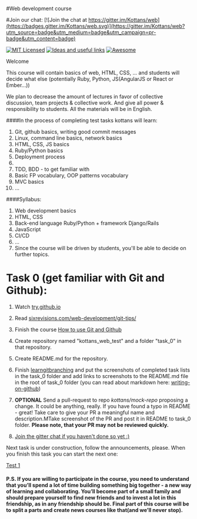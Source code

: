 #Web development course

#Join our chat: [![Join the chat at https://gitter.im/Kottans/web](https://badges.gitter.im/Kottans/web.svg)](https://gitter.im/Kottans/web?utm_source=badge&utm_medium=badge&utm_campaign=pr-badge&utm_content=badge)

[![MIT Licensed](https://img.shields.io/badge/license-MIT-blue.svg)](https://github.com/Kottans/web/blob/master/LICENSE.md)
[![Ideas and useful links](https://img.shields.io/badge/google--doc-ideas-ff69b4.svg)](https://docs.google.com/spreadsheets/d/1bZJhYjK3VHOS2HmQb2Fs4aHfEBt8mp1F09j9nEEDaqE/edit#gid=818017811)
[![Awesome](https://cdn.rawgit.com/sindresorhus/awesome/d7305f38d29fed78fa85652e3a63e154dd8e8829/media/badge.svg)](https://github.com/sindresorhus/awesome)

Welcome

This course will contain basics of web, HTML, CSS, ... and students will decide what else (potentially Ruby, Python, JS(AngularJS or React or Ember...))

We plan to decrease the amount of lectures in favor of collective discussion, team projects & collective work.
And give all power & responsibility to students.
All the materials will be in English.

####In the process of completing test tasks kottans will learn:

1. Git, github basics, writing good commit messages
2. Linux, command line basics, network basics
3. HTML, CSS, JS basics
4. Ruby/Python basics
5. Deployment process
6. 
7. TDD, BDD - to get familiar with
8. Basic FP vocabulary, OOP patterns vocabulary
9. MVC basics
10. ...

####Syllabus:

1. Web development basics
2. HTML, CSS
3. Back-end language Ruby/Python + framework Django/Rails
4. JavaScript
5. CI/CD
6. ...
7. Since the course will be driven by students, you'll be able to decide on further topics.


# Task 0 (get familiar with Git and Github):

1. Watch [try.github.io](https://try.github.io/levels/1/challenges/1)

2. Read [sixrevisions.com/web-development/git-tips/](http://sixrevisions.com/web-development/git-tips/)

3. Finish the course [How to use Git and Github](https://www.udacity.com/course/how-to-use-git-and-github--ud775)

4. Create repository named "kottans_web_test" and a folder "task_0" in that repository.

5. Create README.md for the repository.

6. Finish [learngitbranching](http://learngitbranching.js.org) and put the screenshots of completed task lists in the task_0 folder and add links to screenshots to the README.md file in the root of task_0 folder (you can read about markdown here: [writing-on-github](https://help.github.com/categories/writing-on-github/))

7. **OPTIONAL** Send a pull-request to repo *kottans/mock-repo* proposing a change. It could be anything, really. If you have found a typo in README - great! Take care to give your PR a meaningful name and description.MTake screenshot of the PR and post it in README to task_0 folder.
**Please note, that your PR may not be reviewed quickly.** 


8. [Join the gitter chat if you haven't done so yet :) ](https://gitter.im/Kottans/web?utm_source=badge&utm_medium=badge&utm_campaign=pr-badge&utm_content=badge)  

Next task is under construction, follow the announcements, please.
When you finish this task you can start the next one:

[Test 1](https://github.com/Kottans/web/blob/master/README01.md)

#### P.S. If you are willing to participate in the course, you need to understand that you’ll spend a lot of time building something big together - a new way of learning and collaborating. You’ll become part of a small family and should prepare yourself to find new friends and to invest a lot in this friendship, as in any friendship should be. Final part of this course will be to split a parts and create news courses like that(and we’ll never stop).
